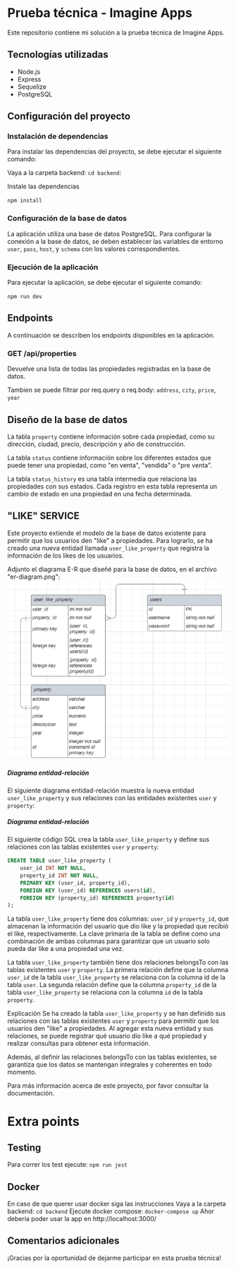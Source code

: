 # Prueba técnica - Imagine Apps

Este repositorio contiene mi solución a la prueba técnica de Imagine Apps.

## Tecnologías utilizadas

- Node.js
- Express
- Sequelize
- PostgreSQL

## Configuración del proyecto

### Instalación de dependencias

Para instalar las dependencias del proyecto, se debe ejecutar el siguiente comando:

Vaya a la carpeta backend:
`cd backend`:

Instale las dependencias

`npm install`

### Configuración de la base de datos

La aplicación utiliza una base de datos PostgreSQL. Para configurar la conexión a la base de datos, se deben establecer las variables de entorno `user`, `pass`, `host`, y `schema` con los valores correspondientes.

<!-- Además, se debe ejecutar el siguiente comando para crear las tablas necesarias en la base de datos:

Copy code

`npx sequelize-cli db:migrate` -->

### Ejecución de la aplicación

Para ejecutar la aplicación, se debe ejecutar el siguiente comando:

`npm run dev`

## Endpoints

A continuación se describen los endpoints disponibles en la aplicación.

### GET /api/properties

Devuelve una lista de todas las propiedades registradas en la base de datos.

Tambien se puede filtrar por req.query o req.body: `address`, `city`, `price`, `year`

<!-- ### POST /properties/:id/like

Registra que un usuario ha dado "like" a una propiedad específica. Se debe especificar el `id` de la propiedad en la URL. -->

## Diseño de la base de datos

La tabla `property` contiene información sobre cada propiedad, como su dirección, ciudad, precio, descripción y año de construcción.

La tabla `status` contiene información sobre los diferentes estados que puede tener una propiedad, como "en venta", "vendida" o "pre venta".

La tabla `status_history` es una tabla intermedia que relaciona las propiedades con sus estados. Cada registro en esta tabla representa un cambio de estado en una propiedad en una fecha determinada.

<!-- La tabla `likes` registra los "likes" que han dado los usuarios a las propiedades. Cada registro en esta tabla representa un "like" de un usuario a una propiedad en una fecha determinada. -->

## "LIKE" SERVICE

Este proyecto extiende el modelo de la base de datos existente para permitir que los usuarios den "like" a propiedades. Para lograrlo, se ha creado una nueva entidad llamada `user_like_property` que registra la información de los likes de los usuarios.

Adjunto el diagrama E-R que diseñé para la base de datos, en el archivo "er-diagram.png":
![Alt Text](backend/er-diagram.png)

##### Diagrama entidad-relación

El siguiente diagrama entidad-relación muestra la nueva entidad `user_like_property` y sus relaciones con las entidades existentes `user` y `property`:

##### Diagrama entidad-relación

El siguiente código SQL crea la tabla `user_like_property` y define sus relaciones con las tablas existentes `user` y `property`:

```sql
CREATE TABLE user_like_property (
    user_id INT NOT NULL,
    property_id INT NOT NULL,
    PRIMARY KEY (user_id, property_id),
    FOREIGN KEY (user_id) REFERENCES users(id),
    FOREIGN KEY (property_id) REFERENCES property(id)
);
```

La tabla `user_like_property` tiene dos columnas: `user_id` y `property_id`, que almacenan la información del usuario que dio like y la propiedad que recibió el like, respectivamente. La clave primaria de la tabla se define como una combinación de ambas columnas para garantizar que un usuario solo pueda dar like a una propiedad una vez.

La tabla `user_like_property` también tiene dos relaciones belongsTo con las tablas existentes `user` y `property`. La primera relación define que la columna `user_id` de la tabla `user_like_property` se relaciona con la columna id de la tabla `user`. La segunda relación define que la columna `property_id` de la tabla `user_like_property` se relaciona con la columna `id` de la tabla `property`.

Explicación
Se ha creado la tabla `user_like_property` y se han definido sus relaciones con las tablas existentes `user` y `property` para permitir que los usuarios den "like" a propiedades. Al agregar esta nueva entidad y sus relaciones, se puede registrar qué usuario dio like a qué propiedad y realizar consultas para obtener esta información.

Además, al definir las relaciones belongsTo con las tablas existentes, se garantiza que los datos se mantengan integrales y coherentes en todo momento.

Para más información acerca de este proyecto, por favor consultar la documentación.

# Extra points
## Testing
Para correr los test ejecute:
`npm run jest`


## Docker
En caso de que querer usar docker siga las instrucciones
Vaya a la carpeta backend:
`cd backend`
Ejecute docker compose:
`docker-compose up`
Ahor deberia poder usar la app en http://localhost:3000/

## Comentarios adicionales

¡Gracias por la oportunidad de dejarme participar en esta prueba técnica!
